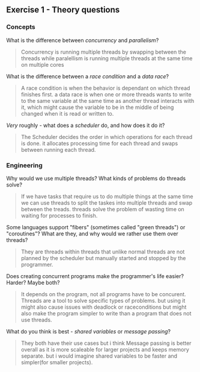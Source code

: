 Exercise 1 - Theory questions
-----------------------------

### Concepts

What is the difference between *concurrency* and *parallelism*?
> Concurrency is running multiple threads by swapping between the threads while paralellism is running multiple threads at the same time on multiple cores

What is the difference between a *race condition* and a *data race*? 
> A race condition is when the behavior is dependant on which thread finishes first.
a data race is when one or more threads wants to write to the same variable at the same time as another thread interacts with it, which might cause the variable to be in the middle of being changed when it is read or written to.  
 
*Very* roughly - what does a *scheduler* do, and how does it do it?
>The Scheduler decides the order in which operations for each thread is done. it allocates processing time for each thread and swaps between running each thread.


### Engineering

Why would we use multiple threads? What kinds of problems do threads solve?
> If we have tasks that require us to do multiple things at the same time we can use threads to split the taskes into multiple threads and swap between the treads. threads solve the problem of wasting time on waiting for processes to finish. 

Some languages support "fibers" (sometimes called "green threads") or "coroutines"? What are they, and why would we rather use them over threads?
> They are threads within threads that unlike normal threads are not planned by the scheduler but manually started and stopped by the programmer. 

Does creating concurrent programs make the programmer's life easier? Harder? Maybe both?
> It depends on the program, not all programs have to be concurent. Threads are a tool to solve specific types of problems. but using it might also cause issues with deadlock or raceconditions but might also make the program simpler to write than a program that does not use threads. 

What do you think is best - *shared variables* or *message passing*?
> They both have their use cases but i think Message passing is better overall as it is more scaleable for larger projects and keeps memory separate. but i would imagine shared variables to be faster and simpler(for smaller projects).


